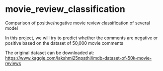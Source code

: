 # movie_review_classification
Comparison of positive/negative movie review classification of several model

In this project, we will try to predict whether the comments are negative or positive based on the dataset of 50,000 movie comments

The original dataset can be downloaded at: https://www.kaggle.com/lakshmi25npathi/imdb-dataset-of-50k-movie-reviews
